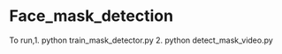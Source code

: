 # Face_mask_detection

To run,1. python train_mask_detector.py 
       2. python detect_mask_video.py 
